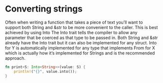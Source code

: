 # Converting strings

Often when writing a function that takes a piece of text you’ll want to support both String and &str to be more convenient to the caller. This is best achieved by using Into<String> The Into trait tells the compiler to allow any parameter that be coerced as that type to be passed in. Both String and &str already have the Into<String> trait but it can also be implemented for any struct. Into<X> for Y is automatically implemented for any type that implements From<Y> for X which is actually how it’s implemented for Strings and is the recommended approach.

```rust
fn print<S: Into<String>>(value: S) { 
	println!("{}", value.into());
}
```
